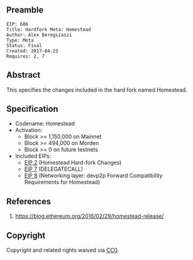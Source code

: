## Preamble

    EIP: 606
    Title: Hardfork Meta: Homestead
    Author: Alex Beregszaszi
    Type: Meta
    Status: Final
    Created: 2017-04-23
    Requires: 2, 7

## Abstract

This specifies the changes included in the hard fork named Homestead.

## Specification

- Codename: Homestead
- Activation:
  - Block >= 1,150,000 on Mainnet
  - Block >= 494,000 on Morden
  - Block >= 0 on future testnets
- Included EIPs:
  - [EIP 2](eip-0002.md) (Homestead Hard-fork Changes)
  - [EIP 7](eip-0007.md) (DELEGATECALL)
  - [EIP 8](eip-0008.md) (Networking layer: devp2p Forward Compatibility Requirements for Homestead)
  
## References

1. https://blog.ethereum.org/2016/02/29/homestead-release/

## Copyright

Copyright and related rights waived via [CC0](https://creativecommons.org/publicdomain/zero/1.0/).
